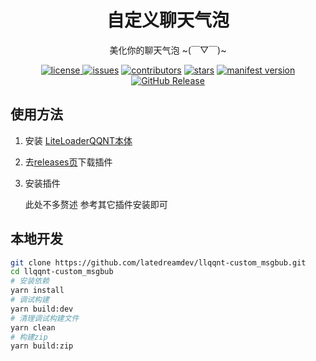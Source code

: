 <div align="center">

# 自定义聊天气泡
美化你的聊天气泡 ~(￣▽￣)~

[![license](https://img.shields.io/github/license/latedreamdev/llqqnt-custom_msgbub?style=flat-square)
](./LICENSE)
[![issues](https://img.shields.io/github/issues/latedreamdev/llqqnt-custom_msgbub.svg?style=flat-square)](https://github.com/latedreamdev/llqqnt-custom_msgbub/issues)
[![contributors](https://img.shields.io/github/contributors/latedreamdev/llqqnt-custom_msgbub.svg?style=flat-square)](https://github.com/latedreamdev/llqqnt-custom_msgbub/graphs/contributors)
[![stars](https://img.shields.io/github/stars/latedreamdev/llqqnt-custom_msgbub.svg?style=flat-square)](https://github.com/latedreamdev/llqqnt-custom_msgbub/stargazers)
[![manifest version](https://img.shields.io/github/manifest-json/v/latedreamdev/llqqnt-custom_msgbub?style=flat-square)](./manifest.json)
[![GitHub Release](https://img.shields.io/github/v/release/latedreamdev/llqqnt-custom_msgbub?sort=date&style=flat-square)](https://github.com/latedreamdev/llqqnt-custom_msgbub/releases)
</div>

## 使用方法
1. 安装 [LiteLoaderQQNT本体](https://github.com/LiteLoaderQQNT/LiteLoaderQQNT)

2. 去[releases页](https://github.com/latedreamdev/llqqnt-custom_msgbub/releases)下载插件

3. 安装插件

	此处不多赘述 参考其它插件安装即可

## 本地开发
```bash
git clone https://github.com/latedreamdev/llqqnt-custom_msgbub.git
cd llqqnt-custom_msgbub
# 安装依赖
yarn install
# 调试构建
yarn build:dev
# 清理调试构建文件
yarn clean
# 构建zip
yarn build:zip
```

